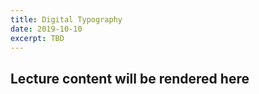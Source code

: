 ```yaml
---
title: Digital Typography
date: 2019-10-10
excerpt: TBD
---
```

## Lecture content will be rendered here